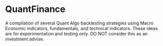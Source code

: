 # QuantFinance
A compilation of several Quant Algo backtesting strategies using Macro Economic indicators, fundamentals, 
and technical indicators. 
These ideas are for experimentation and testing only. 
DO NOT consider this as an investment advise.
